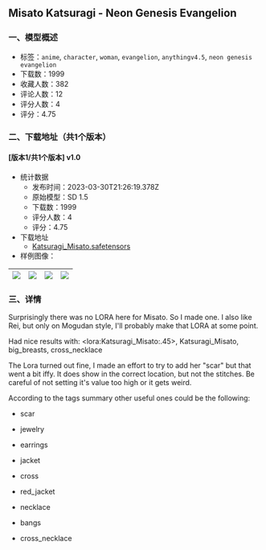 ## Misato Katsuragi - Neon Genesis Evangelion
### 一、模型概述

- 标签：`anime`, `character`, `woman`, `evangelion`, `anythingv4.5`, `neon genesis evangelion`
- 下载数：1999
- 收藏人数：382
- 评论人数：12
- 评分人数：4
- 评分：4.75

### 二、下载地址（共1个版本）

#### [版本1/共1个版本] v1.0

- 统计数据
  - 发布时间：2023-03-30T21:26:19.378Z
  - 原始模型：SD 1.5
  - 下载数：1999
  - 评分人数：4
  - 评分：4.75
- 下载地址
  - [Katsuragi_Misato.safetensors](https://civitai.com/api/download/models/20982)
- 样例图像：

| <img src="https://image.civitai.com/xG1nkqKTMzGDvpLrqFT7WA/b6b864ff-028e-44fe-8721-6cb245628900/width=450/222514.jpeg" /> | <img src="https://image.civitai.com/xG1nkqKTMzGDvpLrqFT7WA/7131cb2d-6734-4477-1af7-bb9952d8cc00/width=450/222521.jpeg" /> | <img src="https://image.civitai.com/xG1nkqKTMzGDvpLrqFT7WA/b9f30ec0-eea7-4009-4fa4-2595dfb53e00/width=450/222520.jpeg" /> | <img src="https://image.civitai.com/xG1nkqKTMzGDvpLrqFT7WA/947acb2a-555d-4d03-f06d-f102132a5700/width=450/222519.jpeg" /> |
| ---- | ---- | ---- | ---- |


### 三、详情
<p>Surprisingly there was no LORA here for Misato. So I made one. I also like Rei, but only on Mogudan style, I'll probably make that LORA at some point.</p><p>Had nice results with: &lt;lora:Katsuragi_Misato:.45&gt;, Katsuragi_Misato, big_breasts, cross_necklace</p><p>The Lora turned out fine, I made an effort to try to add her "scar" but that went a bit iffy. It does show in the correct location, but not the stitches. Be careful of not setting it's value too high or it gets weird.</p><p>According to the tags summary other useful ones could be the following:</p><ul><li><p>scar</p></li><li><p>jewelry</p></li><li><p>earrings</p></li><li><p>jacket</p></li><li><p>cross</p></li><li><p>red_jacket</p></li><li><p>necklace</p></li><li><p>bangs</p></li><li><p>cross_necklace</p><p></p></li></ul>